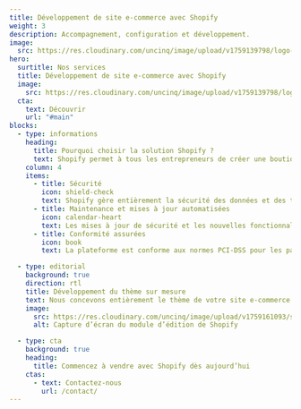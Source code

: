 ```yaml
---
title: Développement de site e-commerce avec Shopify
weight: 3
description: Accompagnement, configuration et développement.
image:
  src: https://res.cloudinary.com/uncinq/image/upload/v1759139798/logo-shopify_f8iihq.svg
hero:
  surtitle: Nos services
  title: Développement de site e-commerce avec Shopify
  image:
    src: https://res.cloudinary.com/uncinq/image/upload/v1759139798/logo-shopify_f8iihq.svg
  cta:
    text: Découvrir
    url: "#main"
blocks:
  - type: informations
    heading:
      title: Pourquoi choisir la solution Shopify ?
      text: Shopify permet à tous les entrepreneurs de créer une boutique en ligne et de vendre leurs produits et services. Les propriétaires de boutique Shopify peuvent également vendre en magasin physique grâce à Shopify POS. Si vous avez à la fois une présence en ligne et physique, votre stock est synchronisé afin que vous puissiez gérer vos boutiques depuis un seul compte Shopify et n'importe quel appareil.
    column: 4
    items:
      - title: Sécurité
        icon: shield-check
        text: Shopify gère entièrement la sécurité des données et des transactions avec des protocoles de protection et une surveillance continue, éliminant les risques de gestion manuelle.
      - title: Maintenance et mises à jour automatisées
        icon: calendar-heart
        text: Les mises à jour de sécurité et les nouvelles fonctionnalités sont déployées automatiquement, garantissant des performances optimales sans maintenance manuelle.
      - title: Conformité assurées
        icon: book
        text: La plateforme est conforme aux normes PCI-DSS pour les paiements et aux réglementations de protection des données, assurant que la boutique respecte les exigences légales sans effort supplémentaire.

  - type: editorial
    background: true
    direction: rtl
    title: Développement du thème sur mesure
    text: Nous concevons entièrement le thème de votre site e-commerce. Il sera compatible avec toutes extentions et conforme aux bonnes pratiques Shopify.
    image:
      src: https://res.cloudinary.com/uncinq/image/upload/v1759161093/screen-shopify-products_gvtzui.png
      alt: Capture d’écran du module d’édition de Shopify

  - type: cta
    background: true
    heading:
      title: Commencez à vendre avec Shopify dès aujourd’hui
    ctas:
      - text: Contactez-nous
        url: /contact/
---
```

